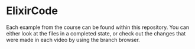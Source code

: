 # ElixirCode



Each example from the course can be found within this repository. You can either look at the files in a completed state, or check out the changes that were made in each video by using the branch browser.
